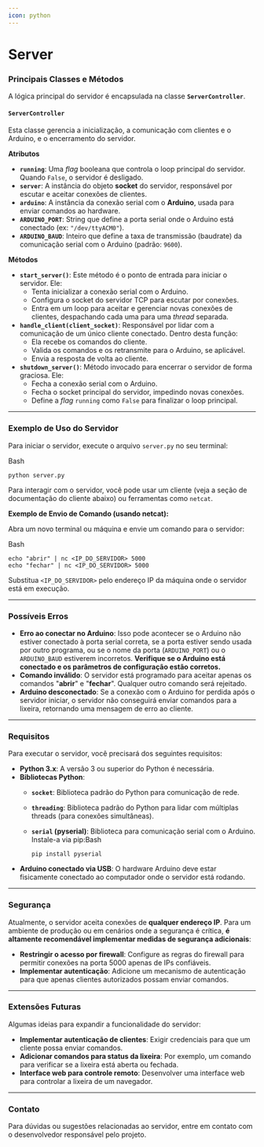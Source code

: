 ```yaml
---
icon: python
---
```


# Server

### **Principais Classes e Métodos**

A lógica principal do servidor é encapsulada na classe **`ServerController`**.

#### **`ServerController`**

Esta classe gerencia a inicialização, a comunicação com clientes e o Arduino, e o encerramento do servidor.

**Atributos**

* **`running`**: Uma _flag_ booleana que controla o loop principal do servidor. Quando `False`, o servidor é desligado.
* **`server`**: A instância do objeto **socket** do servidor, responsável por escutar e aceitar conexões de clientes.
* **`arduino`**: A instância da conexão serial com o **Arduino**, usada para enviar comandos ao hardware.
* **`ARDUINO_PORT`**: String que define a porta serial onde o Arduino está conectado (ex: `"/dev/ttyACM0"`).
* **`ARDUINO_BAUD`**: Inteiro que define a taxa de transmissão (baudrate) da comunicação serial com o Arduino (padrão: `9600`).

**Métodos**

* **`start_server()`**: Este método é o ponto de entrada para iniciar o servidor. Ele:
  * Tenta inicializar a conexão serial com o Arduino.
  * Configura o socket do servidor TCP para escutar por conexões.
  * Entra em um loop para aceitar e gerenciar novas conexões de clientes, despachando cada uma para uma _thread_ separada.
* **`handle_client(client_socket)`**: Responsável por lidar com a comunicação de um único cliente conectado. Dentro desta função:
  * Ela recebe os comandos do cliente.
  * Valida os comandos e os retransmite para o Arduino, se aplicável.
  * Envia a resposta de volta ao cliente.
* **`shutdown_server()`**: Método invocado para encerrar o servidor de forma graciosa. Ele:
  * Fecha a conexão serial com o Arduino.
  * Fecha o socket principal do servidor, impedindo novas conexões.
  * Define a _flag_ `running` como `False` para finalizar o loop principal.

***

### **Exemplo de Uso do Servidor**

Para iniciar o servidor, execute o arquivo `server.py` no seu terminal:

Bash

```
python server.py
```

Para interagir com o servidor, você pode usar um cliente (veja a seção de documentação do cliente abaixo) ou ferramentas como `netcat`.

**Exemplo de Envio de Comando (usando netcat):**

Abra um novo terminal ou máquina e envie um comando para o servidor:

Bash

```
echo "abrir" | nc <IP_DO_SERVIDOR> 5000
echo "fechar" | nc <IP_DO_SERVIDOR> 5000
```

Substitua `<IP_DO_SERVIDOR>` pelo endereço IP da máquina onde o servidor está em execução.

***

### **Possíveis Erros**

* **Erro ao conectar no Arduino**: Isso pode acontecer se o Arduino não estiver conectado à porta serial correta, se a porta estiver sendo usada por outro programa, ou se o nome da porta (`ARDUINO_PORT`) ou o `ARDUINO_BAUD` estiverem incorretos. **Verifique se o Arduino está conectado e os parâmetros de configuração estão corretos.**
* **Comando inválido**: O servidor está programado para aceitar apenas os comandos "**abrir**" e "**fechar**". Qualquer outro comando será rejeitado.
* **Arduino desconectado**: Se a conexão com o Arduino for perdida após o servidor iniciar, o servidor não conseguirá enviar comandos para a lixeira, retornando uma mensagem de erro ao cliente.

***

### **Requisitos**

Para executar o servidor, você precisará dos seguintes requisitos:

* **Python 3.x**: A versão 3 ou superior do Python é necessária.
* **Bibliotecas Python**:
  * **`socket`**: Biblioteca padrão do Python para comunicação de rede.
  * **`threading`**: Biblioteca padrão do Python para lidar com múltiplas threads (para conexões simultâneas).
  *   **`serial` (pyserial)**: Biblioteca para comunicação serial com o Arduino. Instale-a via pip:Bash

      ```
      pip install pyserial
      ```
* **Arduino conectado via USB**: O hardware Arduino deve estar fisicamente conectado ao computador onde o servidor está rodando.

***

### **Segurança**

Atualmente, o servidor aceita conexões de **qualquer endereço IP**. Para um ambiente de produção ou em cenários onde a segurança é crítica, **é altamente recomendável implementar medidas de segurança adicionais**:

* **Restringir o acesso por firewall**: Configure as regras do firewall para permitir conexões na porta 5000 apenas de IPs confiáveis.
* **Implementar autenticação**: Adicione um mecanismo de autenticação para que apenas clientes autorizados possam enviar comandos.

***

### **Extensões Futuras**

Algumas ideias para expandir a funcionalidade do servidor:

* **Implementar autenticação de clientes**: Exigir credenciais para que um cliente possa enviar comandos.
* **Adicionar comandos para status da lixeira**: Por exemplo, um comando para verificar se a lixeira está aberta ou fechada.
* **Interface web para controle remoto**: Desenvolver uma interface web para controlar a lixeira de um navegador.

***

### **Contato**

Para dúvidas ou sugestões relacionadas ao servidor, entre em contato com o desenvolvedor responsável pelo projeto.
